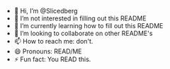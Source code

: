 - 👋 Hi, I’m @Slicedberg
- 👀 I’m not interested in filling out this README
- 🌱 I’m currently learning how to fill out this README
- 💞️ I’m looking to collaborate on other README's
- 📫 How to reach me: don't.
- 😄 Pronouns: READ/ME
- ⚡ Fun fact: You READ this.
